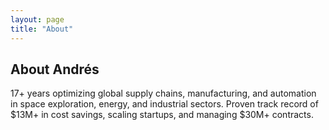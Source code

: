 ```yaml
---
layout: page
title: "About"
---
```


## About Andrés

17+ years optimizing global supply chains, manufacturing, and automation in space exploration, energy, and industrial sectors. Proven track record of $13M+ in cost savings, scaling startups, and managing $30M+ contracts.